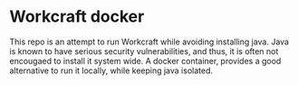 # Workcraft docker
This repo is an attempt to run Workcraft while avoiding installing java. Java is known to have serious security vulnerabilities, and thus, it is often not encougaed to install it system wide. A docker container, provides a good alternative to run it locally, while keeping java isolated.
